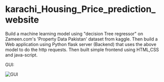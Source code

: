 # karachi_Housing_Price_prediction_website
Build a machine learning model using "decision Tree regressor" on Zameen.com's 'Property Data Pakistan' dataset from kaggle. 
Then build a Web application using Python flask server (Backend) that uses the above model to do the http requests.
Then built simple frontend using HTML,CSS and java-script. 

GUI:


![GUI](https://user-images.githubusercontent.com/85974328/171631676-7a4d4e16-20a8-4a72-bf47-df70ff887fad.png)
